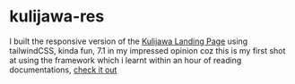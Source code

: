 # kulijawa-res

I built the responsive version of the [Kulijawa Landing Page](https://earlpappi.github.io/landingPage/landing_kulijawa/index.html) using tailwindCSS, kinda fun, 7.1 in my impressed opinion coz this is my first shot at using the framework which i learnt within an hour of reading documentations, [check it out](https://earlpappi.github.io/kulijawa-res/public/index.html)
